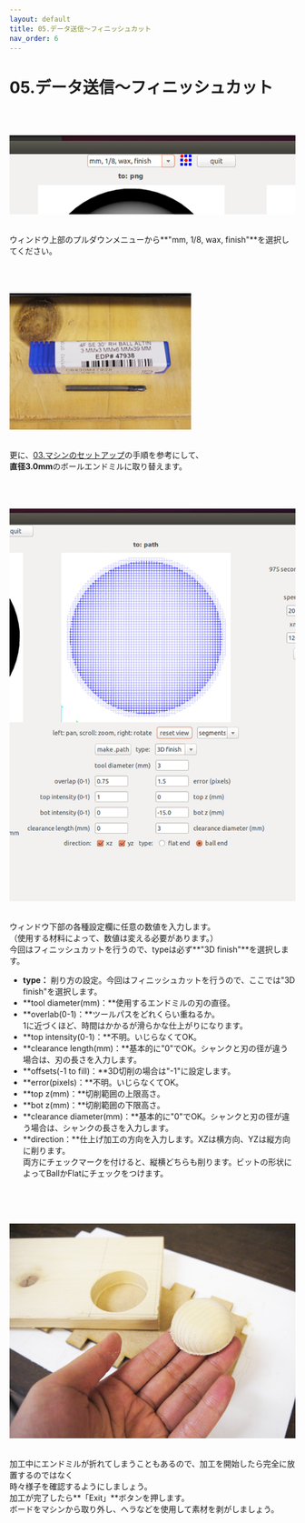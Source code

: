 ```yaml
---
layout: default
title: 05.データ送信〜フィニッシュカット
nav_order: 6
---
```


# 05.データ送信〜フィニッシュカット
<br><br>

<img src="assets/05-1.jpg" width="640" alt="hi" class="inline"/><br>
<br>

ウィンドウ上部のプルダウンメニューから**"mm, 1/8, wax, finish"**を選択してください。<br>
<br>
<br>
<br>

<img src="assets/05-3.jpg" width="320" alt="hi" class="inline"/><br>
<br>

更に、[03.マシンのセットアップ](/03-machine-setup.md)の手順を参考にして、<br>
**直径3.0mm**のボールエンドミルに取り替えます。<br>
<br>
<br>
<br>

<img src="assets/05-2.jpg" width="640" alt="hi" class="inline"/><br>
<br>

ウィンドウ下部の各種設定欄に任意の数値を入力します。<br>
（使用する材料によって、数値は変える必要があります。）<br>
今回はフィニッシュカットを行うので、typeは必ず**"3D finish"**を選択します。
<br>

* **type：** 削り方の設定。今回はフィニッシュカットを行うので、ここでは"3D finish"を選択します。
* **tool diameter(mm)：**使用するエンドミルの刃の直径。
* **overlab(0-1)：**ツールパスをどれくらい重ねるか。<br>
1に近づくほど、時間はかかるが滑らかな仕上がりになります。
* **top intensity(0-1)：**不明。いじらなくてOK。
* **clearance length(mm)：**基本的に"0"でOK。シャンクと刃の径が違う場合は、刃の長さを入力します。
* **offsets(-1 to fill)：**3D切削の場合は"-1"に設定します。
* **error(pixels)：**不明。いじらなくてOK。
* **top z(mm)：**切削範囲の上限高さ。
* **bot z(mm)：**切削範囲の下限高さ。
* **clearance diameter(mm)：**基本的に"0"でOK。シャンクと刃の径が違う場合は、シャンクの長さを入力します。
* **direction：**仕上げ加工の方向を入力します。XZは横方向、YZは縦方向に削ります。<br>
両方にチェックマークを付けると、縦横どちらも削ります。ビットの形状によってBallかFlatにチェックをつけます。

<br>
<br>
<br>

<img src="assets/05-4.jpg" width="640" alt="hi" class="inline"/><br>
<br>

加工中にエンドミルが折れてしまうこともあるので、加工を開始したら完全に放置するのではなく<br>
時々様子を確認するようにしましょう。<br>
加工が完了したら**「Exit」**ボタンを押します。<br>
ボードをマシンから取り外し、ヘラなどを使用して素材を剥がしましょう。
<br>
<br>
<br>
<br>
<br>
<br>

